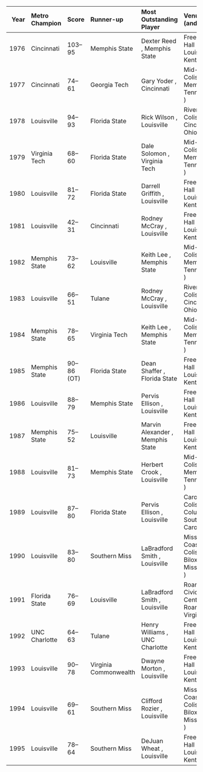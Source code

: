 |   Year | Metro Champion   | Score      | Runner-up             | Most Outstanding Player          | Venue (and city)                                   |
|-------:|:-----------------|:-----------|:----------------------|:---------------------------------|:---------------------------------------------------|
|   1976 | Cincinnati       | 103–95     | Memphis State         | Dexter Reed , Memphis State      | Freedom Hall ( Louisville, Kentucky )              |
|   1977 | Cincinnati       | 74–61      | Georgia Tech          | Gary Yoder , Cincinnati          | Mid-South Coliseum ( Memphis, Tennessee )          |
|   1978 | Louisville       | 94–93      | Florida State         | Rick Wilson , Louisville         | Riverfront Coliseum ( Cincinnati, Ohio )           |
|   1979 | Virginia Tech    | 68–60      | Florida State         | Dale Solomon , Virginia Tech     | Mid-South Coliseum ( Memphis, Tennessee )          |
|   1980 | Louisville       | 81–72      | Florida State         | Darrell Griffith , Louisville    | Freedom Hall ( Louisville, Kentucky )              |
|   1981 | Louisville       | 42–31      | Cincinnati            | Rodney McCray , Louisville       | Freedom Hall ( Louisville, Kentucky )              |
|   1982 | Memphis State    | 73–62      | Louisville            | Keith Lee , Memphis State        | Mid-South Coliseum ( Memphis, Tennessee )          |
|   1983 | Louisville       | 66–51      | Tulane                | Rodney McCray , Louisville       | Riverfront Coliseum ( Cincinnati, Ohio )           |
|   1984 | Memphis State    | 78–65      | Virginia Tech         | Keith Lee , Memphis State        | Mid-South Coliseum ( Memphis, Tennessee )          |
|   1985 | Memphis State    | 90–86 (OT) | Florida State         | Dean Shaffer , Florida State     | Freedom Hall ( Louisville, Kentucky )              |
|   1986 | Louisville       | 88–79      | Memphis State         | Pervis Ellison , Louisville      | Freedom Hall ( Louisville, Kentucky )              |
|   1987 | Memphis State    | 75–52      | Louisville            | Marvin Alexander , Memphis State | Freedom Hall ( Louisville, Kentucky )              |
|   1988 | Louisville       | 81–73      | Memphis State         | Herbert Crook , Louisville       | Mid-South Coliseum ( Memphis, Tennessee )          |
|   1989 | Louisville       | 87–80      | Florida State         | Pervis Ellison , Louisville      | Carolina Coliseum ( Columbia, South Carolina )     |
|   1990 | Louisville       | 83–80      | Southern Miss         | LaBradford Smith , Louisville    | Mississippi Coast Coliseum ( Biloxi, Mississippi ) |
|   1991 | Florida State    | 76–69      | Louisville            | LaBradford Smith , Louisville    | Roanoke Civic Center ( Roanoke, Virginia )         |
|   1992 | UNC Charlotte    | 64–63      | Tulane                | Henry Williams , UNC Charlotte   | Freedom Hall ( Louisville, Kentucky )              |
|   1993 | Louisville       | 90–78      | Virginia Commonwealth | Dwayne Morton , Louisville       | Freedom Hall ( Louisville, Kentucky )              |
|   1994 | Louisville       | 69–61      | Southern Miss         | Clifford Rozier , Louisville     | Mississippi Coast Coliseum ( Biloxi, Mississippi ) |
|   1995 | Louisville       | 78–64      | Southern Miss         | DeJuan Wheat , Louisville        | Freedom Hall ( Louisville, Kentucky )              |
